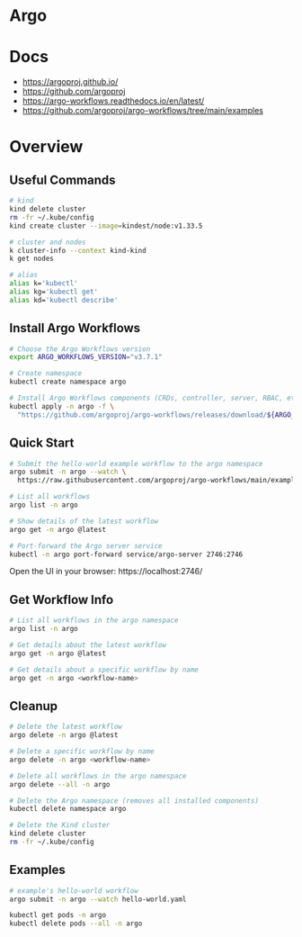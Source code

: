 # Argo

# Docs

- https://argoproj.github.io/
- https://github.com/argoproj
- https://argo-workflows.readthedocs.io/en/latest/
- https://github.com/argoproj/argo-workflows/tree/main/examples

# Overview

## Useful Commands

```sh
# kind
kind delete cluster
rm -fr ~/.kube/config
kind create cluster --image=kindest/node:v1.33.5

# cluster and nodes
k cluster-info --context kind-kind
k get nodes

# alias
alias k='kubectl'
alias kg='kubectl get'
alias kd='kubectl describe'
```

## Install Argo Workflows

```sh
# Choose the Argo Workflows version
export ARGO_WORKFLOWS_VERSION="v3.7.1"

# Create namespace
kubectl create namespace argo

# Install Argo Workflows components (CRDs, controller, server, RBAC, etc.)
kubectl apply -n argo -f \
  "https://github.com/argoproj/argo-workflows/releases/download/${ARGO_WORKFLOWS_VERSION}/quick-start-minimal.yaml"
```

## Quick Start

```sh
# Submit the hello-world example workflow to the argo namespace
argo submit -n argo --watch \
  https://raw.githubusercontent.com/argoproj/argo-workflows/main/examples/hello-world.yaml

# List all workflows
argo list -n argo

# Show details of the latest workflow
argo get -n argo @latest

# Port-forward the Argo server service
kubectl -n argo port-forward service/argo-server 2746:2746
```

Open the UI in your browser: https://localhost:2746/

## Get Workflow Info

```sh
# List all workflows in the argo namespace
argo list -n argo

# Get details about the latest workflow
argo get -n argo @latest

# Get details about a specific workflow by name
argo get -n argo <workflow-name>
```

## Cleanup

```sh
# Delete the latest workflow
argo delete -n argo @latest

# Delete a specific workflow by name
argo delete -n argo <workflow-name>

# Delete all workflows in the argo namespace
argo delete --all -n argo

# Delete the Argo namespace (removes all installed components)
kubectl delete namespace argo

# Delete the Kind cluster
kind delete cluster
rm -fr ~/.kube/config
```

## Examples

```sh
# example's hello-world workflow
argo submit -n argo --watch hello-world.yaml

kubectl get pods -n argo
kubectl delete pods --all -n argo
```
